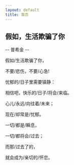 ```yaml
---
layout: default
title: 首页 
---
```

<div id="rain-drops">
    <hgroup class="ignore">
        <h2>假如，生活欺骗了你</h2>
        <p>-- 普希金 --</p>
    </hgroup>
    <p>假如/生活欺骗了你，</p>
    <p>不要/悲伤，不要/心急!</p>
    <p>忧郁的/日子里需要镇静：</p>
    <p>相信吧，快乐的/日子/将会/来临。</p>
    <p>心儿/永远/向往着/未来；</p>
    <p>现在/却常是/忧郁。</p>
    <p>一切/都是/瞬息，</p>
    <p>一切/都将会/过去；</p>
    <p>而那/过去了的，</p>
    <p>就会成为/亲切的/怀恋。</p>
</div>
<script src="/static/js/jquery.min.js"></script>
<script src="/static/js/writePoetry.min.js"></script>
<script>$.writePoetry('#rain-drops', {ignoreClass: '.ignore'});</script>

